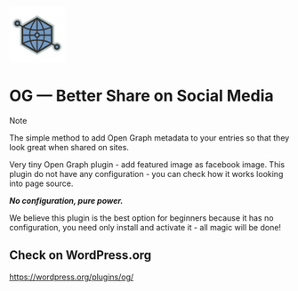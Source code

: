 <img src=".github/logo.svg" width="100" style="margin: 0 auto" alt="OpenGraph Logo"/>

# OG — Better Share on Social Media

> [!NOTE]
> The simple method to add Open Graph metadata to your entries so that they look great when shared on sites.

Very tiny Open Graph plugin - add featured image as facebook image. This plugin do not have any configuration - you can check how it works looking into page source.

***No configuration, pure power.***

We believe this plugin is the best option for beginners because it has no configuration, you need only install and activate it - all magic will be done!


## Check on WordPress.org

https://wordpress.org/plugins/og/

